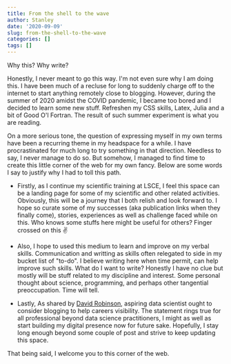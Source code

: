 ```yaml
---
title: From the shell to the wave
author: Stanley
date: '2020-09-09'
slug: from-the-shell-to-the-wave
categories: []
tags: []
---
```


Why this? Why write?

Honestly, I never meant to go this way. I'm not even sure why I am doing this. I have been much of a recluse for long to suddenly charge off to the internet to start anything remotely close to blogging. However, during the summer of 2020 amidst the COVID pandemic, I became too bored and I decided to learn some new stuff. Refreshen my CSS skills, Latex, Julia and a bit of Good O'l Fortran. The result of such summer experiment is what you are reading. 

On a more serious tone, the question of expressing myself in my own terms have been a recurring theme in my headspace for a while. I have procrastinated for much long to try something in that direction. Needless to say, I never manage to do so. But somehow, I managed to find time to create this little corner of the web for my own fancy. Below are some words I say to justify why I had to toll this path. 

- Firstly, as I continue my scientific training at LSCE, I feel this space can be a landing page for some of my scientific and other related activities. Obviously, this will be a journey that I both relish and look forward to. I hope so curate some of my successes (aka publication links when they finally come), stories, experiences as well as challenge faced while on this. Who knows some stuffs here might be useful for others? Finger crossed on this :v:

- Also, I hope to used this medium to learn and improve on my verbal skills. Communication and writting as skills often relegated to side in my bucket list of "to-do". I believe writing here when time permit, can help improve such skills. What do I want to write? Honestly I have no clue but mostly will be stuff related to my discipline and interest. Some personal thought about science, programming, and perhaps other tangential preoccupation. Time will tell.

- Lastly, As shared by [David Robinson](http://varianceexplained.org/r/start-blog/), aspiring data scientist ought to consider blogging to help careers visibility. The statement rings true for all professional beyond data science practitioners, I might as well as start building my digital presence now for future sake. Hopefully, I stay long enough beyond some couple of post and strive to keep updating this space. 

That being said, I welcome you to this corner of the web.   


